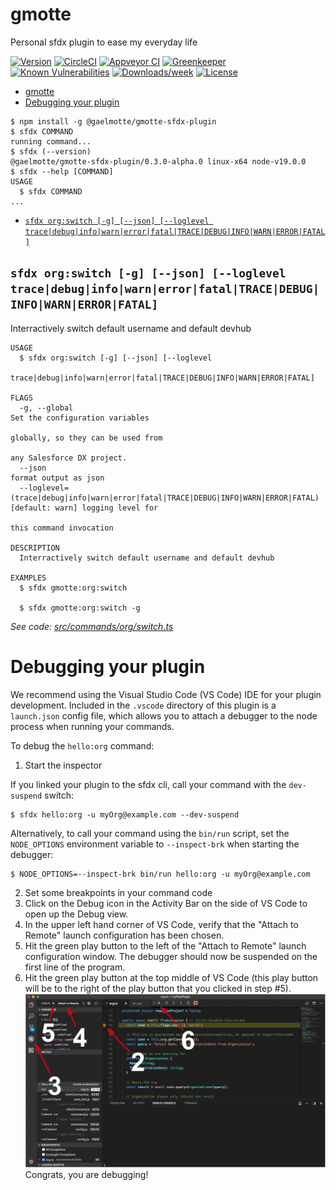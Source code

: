 # gmotte

Personal sfdx plugin to ease my everyday life

[![Version](https://img.shields.io/npm/v/gmotte.svg)](https://npmjs.org/package/gmotte)
[![CircleCI](https://circleci.com/gh/gaelmotte/gmotte-sfdx-plugin/tree/master.svg?style=shield)](https://circleci.com/gh/gaelmotte/gmotte-sfdx-plugin/tree/master)
[![Appveyor CI](https://ci.appveyor.com/api/projects/status/github/gaelmotte/gmotte-sfdx-plugin?branch=master&svg=true)](https://ci.appveyor.com/project/heroku/gmotte-sfdx-plugin/branch/master)
[![Greenkeeper](https://badges.greenkeeper.io/gaelmotte/gmotte-sfdx-plugin.svg)](https://greenkeeper.io/)
[![Known Vulnerabilities](https://snyk.io/test/github/gaelmotte/gmotte-sfdx-plugin/badge.svg)](https://snyk.io/test/github/gaelmotte/gmotte-sfdx-plugin)
[![Downloads/week](https://img.shields.io/npm/dw/gmotte.svg)](https://npmjs.org/package/gmotte)
[![License](https://img.shields.io/npm/l/gmotte.svg)](https://github.com/gaelmotte/gmotte-sfdx-plugin/blob/master/package.json)

<!-- toc -->
* [gmotte](#gmotte)
* [Debugging your plugin](#debugging-your-plugin)
<!-- tocstop -->
<!-- install -->
<!-- usage -->
```sh-session
$ npm install -g @gaelmotte/gmotte-sfdx-plugin
$ sfdx COMMAND
running command...
$ sfdx (--version)
@gaelmotte/gmotte-sfdx-plugin/0.3.0-alpha.0 linux-x64 node-v19.0.0
$ sfdx --help [COMMAND]
USAGE
  $ sfdx COMMAND
...
```
<!-- usagestop -->
<!-- commands -->
* [`sfdx org:switch [-g] [--json] [--loglevel trace|debug|info|warn|error|fatal|TRACE|DEBUG|INFO|WARN|ERROR|FATAL]`](#sfdx-orgswitch--g---json---loglevel-tracedebuginfowarnerrorfataltracedebuginfowarnerrorfatal)

## `sfdx org:switch [-g] [--json] [--loglevel trace|debug|info|warn|error|fatal|TRACE|DEBUG|INFO|WARN|ERROR|FATAL]`

Interractively switch default username and default devhub

```
USAGE
  $ sfdx org:switch [-g] [--json] [--loglevel
    trace|debug|info|warn|error|fatal|TRACE|DEBUG|INFO|WARN|ERROR|FATAL]

FLAGS
  -g, --global                                                                      Set the configuration variables
                                                                                    globally, so they can be used from
                                                                                    any Salesforce DX project.
  --json                                                                            format output as json
  --loglevel=(trace|debug|info|warn|error|fatal|TRACE|DEBUG|INFO|WARN|ERROR|FATAL)  [default: warn] logging level for
                                                                                    this command invocation

DESCRIPTION
  Interractively switch default username and default devhub

EXAMPLES
  $ sfdx gmotte:org:switch

  $ sfdx gmotte:org:switch -g
```

_See code: [src/commands/org/switch.ts](https://github.com/gaelmotte/gmotte-sfdx-plugin/blob/v0.3.0-alpha.0/src/commands/org/switch.ts)_
<!-- commandsstop -->
<!-- debugging-your-plugin -->

# Debugging your plugin

We recommend using the Visual Studio Code (VS Code) IDE for your plugin development. Included in the `.vscode` directory of this plugin is a `launch.json` config file, which allows you to attach a debugger to the node process when running your commands.

To debug the `hello:org` command:

1. Start the inspector

If you linked your plugin to the sfdx cli, call your command with the `dev-suspend` switch:

```sh-session
$ sfdx hello:org -u myOrg@example.com --dev-suspend
```

Alternatively, to call your command using the `bin/run` script, set the `NODE_OPTIONS` environment variable to `--inspect-brk` when starting the debugger:

```sh-session
$ NODE_OPTIONS=--inspect-brk bin/run hello:org -u myOrg@example.com
```

2. Set some breakpoints in your command code
3. Click on the Debug icon in the Activity Bar on the side of VS Code to open up the Debug view.
4. In the upper left hand corner of VS Code, verify that the "Attach to Remote" launch configuration has been chosen.
5. Hit the green play button to the left of the "Attach to Remote" launch configuration window. The debugger should now be suspended on the first line of the program.
6. Hit the green play button at the top middle of VS Code (this play button will be to the right of the play button that you clicked in step #5).
   <br><img src=".images/vscodeScreenshot.png" width="480" height="278"><br>
   Congrats, you are debugging!
